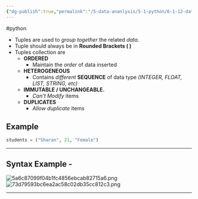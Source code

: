 ```yaml
---
{"dg-publish":true,"permalink":"/5-data-ananlysis/5-1-python/6-1-12-data-stuctures/tuples/1-pyhton-tuples/","noteIcon":""}
---
```


#python 
- Tuples are used to *group together* the related *data*.
- Tuple should always be in **Rounded Brackets ( )**
- Tuples collection are  
	- **ORDERED**
		- Maintain the *order* of data inserted
	- **HETEROGENEOUS**
		- Contains *different* **SEQUENCE** of data type *(INTEGER, FLOAT, LIST, STRING, etc)*
	- **IMMUTABLE / UNCHANGEABLE.** 
		- *Can't Modify* items
	- **DUPLICATES**
		- *Allow duplicate* items

## **Example**  
```Python
students = ("Sharan", 21, "Female")
```
* * *
## Syntax Example - 
![5a6c87099f04b1fc4856ebcab82715a6.png](/img/user/_resources/5a6c87099f04b1fc4856ebcab82715a6.png)
![73d79593bc6ea2ac58c02db35cc812c3.png](/img/user/_resources/73d79593bc6ea2ac58c02db35cc812c3.png)
***